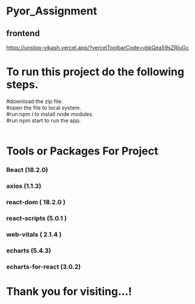 # Pyor_Assignment

## frontend
https://unstop-vikash.vercel.app/?vercelToolbarCode=vbkQea59sZRluGc


# To run this project do the following steps.
#download the zip file.
<br/>
#open the file to local system.
<br/>
#run npm i to install node modules.
<br/>
#run npm start to run the app.
<br/>
<br/>
# Tools or Packages For Project 
### React (18.2.0)
### axios (1.1.3)
### react-dom ( 18.2.0 )
### react-scripts (5.0.1 )
### web-vitals ( 2.1.4 )
### echarts (5.4.3)
### echarts-for-react (3.0.2)


    
    


<h1>Thank you for visiting...!</h1>




